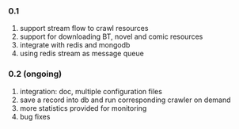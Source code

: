 ### 0.1
1. support stream flow to crawl resources
2. support for downloading BT, novel and comic resources
3. integrate with redis and mongodb
4. using redis stream as message queue

### 0.2 (ongoing)
1. integration: doc, multiple configuration files
2. save a record into db and run corresponding crawler on demand
3. more statistics provided for monitoring
4. bug fixes